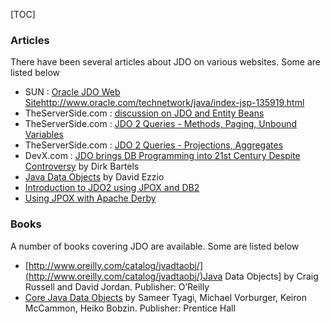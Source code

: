 [TOC]

### Articles

There have been several articles about JDO on various websites. Some are listed below

- SUN : [Oracle JDO Web Site]()http://www.oracle.com/technetwork/java/index-jsp-135919.html
- TheServerSide.com : [discussion on JDO and Entity Beans](http://www.theserverside.com/discussions/thread.tss?thread_id=771)
- TheServerSide.com : [JDO 2 Queries - Methods, Paging, Unbound Variables](http://www.theserverside.com/articles/article.tss?l=JDOQueryPart1)
- TheServerSide.com : [JDO 2 Queries - Projections, Aggregates](http://www.theserverside.com/articles/article.tss?l=JDOQueryPart2)
- DevX.com : [JDO brings DB Programming into 21st Century Despite Controversy](http://www.devx.com/java/article/16373/) by Dirk Bartels
- [Java Data Objects](http://www.mainejug.org/jug/meetings/010829/index.htm) by David Ezzio
- [Introduction to JDO2 using JPOX and DB2](http://www-128.ibm.com/developerworks/db2/library/techarticle/dm-0506bhogal/)
- [Using JPOX with Apache Derby](http://db.apache.org/derby/integrate/JPOX_Derby.html)

### Books

A number of books covering JDO are available. Some are listed below

*   [http://www.oreilly.com/catalog/jvadtaobj/](http://www.oreilly.com/catalog/jvadtaobj/)Java Data Objects\] by Craig Russell and David Jordan. Publisher: O’Reilly
*   [Core Java Data Objects](http://www.phptr.com/bookstore/product.asp?isbn=0131407317&rl=1) by Sameer Tyagi, Michael Vorburger, Keiron McCammon, Heiko Bobzin. Publisher: Prentice Hall
